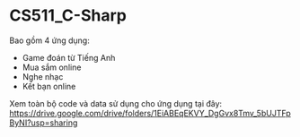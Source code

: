 # CS511_C-Sharp

Bao gồm 4 ứng dụng:
- Game đoán từ Tiếng Anh
- Mua sắm online
- Nghe nhạc
- Kết bạn online

Xem toàn bộ code và data sử dụng cho ứng dụng tại đây: https://drive.google.com/drive/folders/1EiABEqEKVY_DgGvx8Tmv_5bUJTFpByNI?usp=sharing

